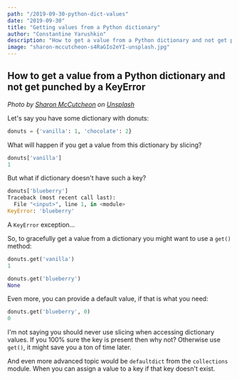 ```yaml
---
path: "/2019-09-30-python-dict-values"
date: "2019-09-30"
title: "Getting values from a Python dictionary"
author: "Constantine Yarushkin"
description: "How to get a value from a Python dictionary and not get punched by a KeyError"
image: "sharon-mccutcheon-s4RaGIo2eYI-unsplash.jpg"
---
```


## How to get a value from a Python dictionary and not get punched by a KeyError

_Photo by_ [_Sharon McCutcheon_](https://unsplash.com/@sharonmccutcheon?utm_source=unsplash&utm_medium=referral&utm_content=creditCopyText) _on_ [_Unsplash_](https://unsplash.com/s/photos/donut?utm_source=unsplash&utm_medium=referral&utm_content=creditCopyText)

Let's say you have some dictionary with donuts:

```python
donuts = {'vanilla': 1, 'chocolate': 2}
```

What will happen if you get a value from this dictionary by slicing?

```python
donuts['vanilla']
1
```

But what if dictionary doesn't have such a key?

```python
donuts['blueberry']
Traceback (most recent call last):
  File "<input>", line 1, in <module>
KeyError: 'blueberry'
```

A `KeyError` exception…

So, to gracefully get a value from a dictionary you might want to use a `get()` method:

```python
donuts.get('vanilla')
1

donuts.get('blueberry')
None
```

Even more, you can provide a default value, if that is what you need:

```python
donuts.get('blueberry', 0)
0
```

I'm not saying you should never use slicing when accessing dictionary values.
If you 100% sure the key is present then why not?
Otherwise use `get()`, it might save you a ton of time later.

And even more advanced topic would be `defaultdict` from the `collections` module.
When you can assign a value to a key if that key doesn't exist.
